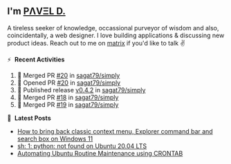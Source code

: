 ## I'm [PΛVΞL D.][homepage]

A tireless seeker of knowledge, occassional purveyor of wisdom and also, coincidentally, a web designer. I love building applications & discussing new product ideas. Reach out to me on [matrix][matrixto] if you'd like to talk ✌️


[homepage]: https://l.dimov.xyz/page?ref=github.com
[matrixto]: https://l.dimov.xyz/matrix?ref=github.com
[github]: https://l.dimov.xyz/github?ref=github.com

:zap: &nbsp;**Recent Activities**
  
<!--START_SECTION:activity-->
1. 🎉 Merged PR [#20](https://github.com/sagat79/simply/pull/20) in [sagat79/simply](https://github.com/sagat79/simply)
2. 💪 Opened PR [#20](https://github.com/sagat79/simply/pull/20) in [sagat79/simply](https://github.com/sagat79/simply)
3. 🚀 Published release [v0.4.2](https://github.com/sagat79/simply/releases/tag/v0.4.2-0) in [sagat79/simply](https://github.com/sagat79/simply)
4. 🎉 Merged PR [#18](https://github.com/sagat79/simply/pull/18) in [sagat79/simply](https://github.com/sagat79/simply)
5. 🎉 Merged PR [#19](https://github.com/sagat79/simply/pull/19) in [sagat79/simply](https://github.com/sagat79/simply)
<!--END_SECTION:activity-->

📑 &nbsp;**Latest Posts**

<!-- DIMOV-POST-LIST:START -->
- [How to bring back classic context menu, Explorer command bar and search box on Windows 11](https://www.dimov.xyz/how-to-bring-back-classic-context-menu-explorer-command-bar-and-search-box-on-windows-11/)
- [sh: 1: python: not found on Ubuntu 20.04 LTS](https://www.dimov.xyz/sh-1-python-not-found/)
- [Automating Ubuntu Routine Maintenance using CRONTAB](https://www.dimov.xyz/automating-ubuntu-routine-maintenance-using-crontab/)
<!-- DIMOV-POST-LIST:END -->
